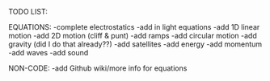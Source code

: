 TODO LIST:

EQUATIONS:
-complete electrostatics
-add in light equations
-add 1D linear motion
-add 2D motion (cliff & punt)
-add ramps
-add circular motion
-add gravity (did I do that already??)
-add satellites
-add energy
-add momentum
-add waves
-add sound

NON-CODE:
-add Github wiki/more info for equations
